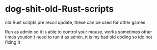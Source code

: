 # dog-shit-old-Rust-scripts
old Rust scripts pre recoil update, these can be used for other games


Run as admin so it is able to control your mouse, works sometimes other times youdon't need to run it as admin, it is my bad old coding so idc not fixing it
